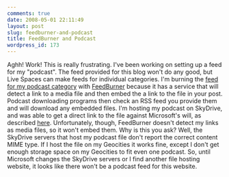 ```yaml
---
comments: true
date: 2008-05-01 22:11:49
layout: post
slug: feedburner-and-podcast
title: FeedBurner and Podcast
wordpress_id: 173
---
```


Aghh! Work! This is really frustrating. I've been working on setting up a feed for my "podcast". The feed provided for this blog won't do any good, but Live Spaces can make feeds for individual categories. I'm burning the [feed for my podcast category](http://sasheldon.wordpress.com/category/podcast/feed/) with [FeedBurner](http://www.feedburner.com/) because it has a service that will detect a link to a media file and then embed the a link to the file in your post. Podcast downloading programs then check an RSS feed you provide them and will download any embedded files. I'm hosting my podcast on SkyDrive, and was able to get a direct link to the file against Microsoft's will, as described [here](http://d3vmax.spaces.live.com/blog/cns!73AF9C0F050E35D9!33451.entry). Unfortunately, though, FeedBurner doesn't detect my links as media files, so it won't embed them. Why is this you ask? Well, the SkyDrive servers that host my podcast file don't report the correct content MIME type. If I host the file on my Geocities it works fine, except I don't get enough storage space on my Geocities to fit even one podcast. So, until Microsoft changes the SkyDrive servers or I find another file hosting website, it looks like there won't be a podcast feed for this website.
